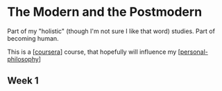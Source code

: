 ---
---

# The Modern and the Postmodern

Part of my "holistic" (though I'm not sure I like that word) studies. Part of becoming human.

This is a [[coursera]] course, that hopefully will influence my [[personal-philosophy]]

## Week 1

[//begin]: # "Autogenerated link references for markdown compatibility"
[coursera]: coursera "Coursera"
[personal-philosophy]: personal-philosophy "Personal Philosophy"
[//end]: # "Autogenerated link references"